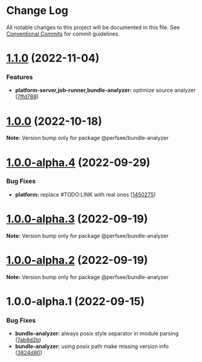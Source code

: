 # Change Log

All notable changes to this project will be documented in this file.
See [Conventional Commits](https://conventionalcommits.org) for commit guidelines.

# [1.1.0](https://github.com/perfsee/perfsee/compare/v1.0.0...v1.1.0) (2022-11-04)

### Features

- **platform-server,job-runner,bundle-analyzer:** optimize source analyzer ([7ffd788](https://github.com/perfsee/perfsee/commit/7ffd7882d96daf9b716d2e81fbd2d78a2f3c4b9d))

# [1.0.0](https://github.com/perfsee/perfsee/compare/v1.0.0-alpha.4...v1.0.0) (2022-10-18)

**Note:** Version bump only for package @perfsee/bundle-analyzer

# [1.0.0-alpha.4](https://github.com/perfsee/perfsee/compare/v1.0.0-alpha.3...v1.0.0-alpha.4) (2022-09-29)

### Bug Fixes

- **platform:** replace #TODO:LINK with real ones ([1450275](https://github.com/perfsee/perfsee/commit/1450275b914992ab8a60ab64fe866d97be22b4de))

# [1.0.0-alpha.3](https://github.com/perfsee/perfsee/compare/v1.0.0-alpha.2...v1.0.0-alpha.3) (2022-09-19)

**Note:** Version bump only for package @perfsee/bundle-analyzer

# [1.0.0-alpha.2](https://github.com/perfsee/perfsee/compare/v1.0.0-alpha.1...v1.0.0-alpha.2) (2022-09-19)

**Note:** Version bump only for package @perfsee/bundle-analyzer

# 1.0.0-alpha.1 (2022-09-15)

### Bug Fixes

- **bundle-analyzer:** always posix style separator in module parsing ([7ab8d2b](https://github.com/perfsee/perfsee/commit/7ab8d2bb6e8be661ed2be89abe7ae873d7a13c17))
- **bundle-analyzer:** using posix path make missing version info ([3824d80](https://github.com/perfsee/perfsee/commit/3824d80c7e623313578ed14dab1a19188469186a))
